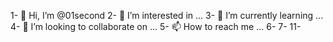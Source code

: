 1- 👋 Hi, I’m @01second
2- 👀 I’m interested in ...
3- 🌱 I’m currently learning ...
4- 💞️ I’m looking to collaborate on ...
5- 📫 How to reach me ...
6-
7-<!---
8-01second/01second is a ✨ special ✨ repository because its `README.md` (this file) appears on your GitHub profile.
9-You can click the Preview link to take a look at your changes.
10---->
11-
